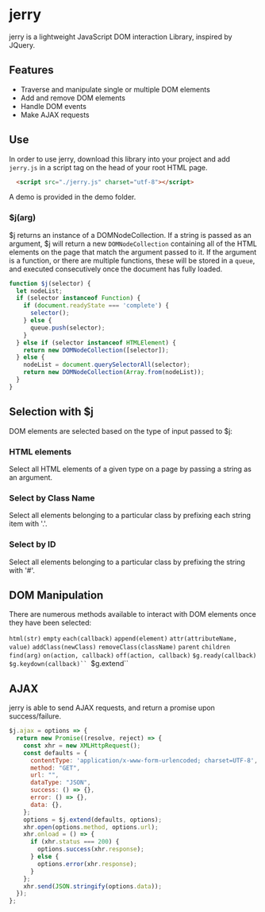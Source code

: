 # jerry

jerry is a lightweight JavaScript DOM interaction Library, inspired by JQuery.

## Features

- Traverse and manipulate single or multiple DOM elements
- Add and remove DOM elements
- Handle DOM events
- Make AJAX requests

## Use

In order to use jerry, download this library into your project and add `jerry.js` in a script tag on the head of your root HTML page.

```html
  <script src="./jerry.js" charset="utf-8"></script>
```

A demo is provided in the demo folder.

### $j(arg)

$j returns an instance of a DOMNodeCollection. If a string is passed as an argument, $j will return a new `DOMNodeCollection` containing all of the HTML elements on the page that match the argument passed to it. If the argument is a function, or there are multiple functions, these will be stored in a `queue`, and executed consecutively once the document has fully loaded.

```javascript
function $j(selector) {
  let nodeList;
  if (selector instanceof Function) {
    if (document.readyState === 'complete') {
      selector();
    } else {
      queue.push(selector);
    }
  } else if (selector instanceof HTMLElement) {
    return new DOMNodeCollection([selector]);
  } else {
    nodeList = document.querySelectorAll(selector);
    return new DOMNodeCollection(Array.from(nodeList));
  }
}
```

## Selection with $j

DOM elements are selected based on the type of input passed to $j:

### HTML elements

Select all HTML elements of a given type on a page by passing a string as an argument.

### Select by Class Name

Select all elements belonging to a particular class by prefixing each string item with '.'.

### Select by ID

Select all elements belonging to a particular class by prefixing the string with '#'.

## DOM Manipulation

There are numerous methods available to interact with DOM elements once they have been selected:

``html(str)``
``empty``
``each(callback)``
``append(element)``
``attr(attributeName, value)``
``addClass(newClass)``
``removeClass(className)``
``parent``
``children``
``find(arg)``
``on(action, callback)``
``off(action, callback)``
``$g.ready(callback)``
`$g.keydown(callback)``
`$g.extend``


## AJAX

jerry is able to send AJAX requests, and return a promise upon success/failure.

```javascript
$j.ajax = options => {
  return new Promise((resolve, reject) => {
    const xhr = new XMLHttpRequest();
    const defaults = {
      contentType: 'application/x-www-form-urlencoded; charset=UTF-8',
      method: "GET",
      url: "",
      dataType: "JSON",
      success: () => {},
      error: () => {},
      data: {},
    };
    options = $j.extend(defaults, options);
    xhr.open(options.method, options.url);
    xhr.onload = () => {
      if (xhr.status === 200) {
        options.success(xhr.response);
      } else {
        options.error(xhr.response);
      }
    };
    xhr.send(JSON.stringify(options.data));
  });
};
